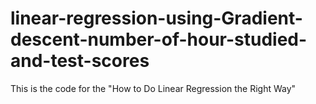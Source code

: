 # linear-regression-using-Gradient-descent-number-of-hour-studied-and-test-scores
This is the code for the "How to Do Linear Regression the Right Way"
